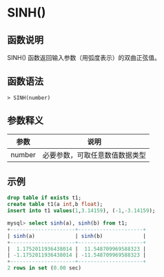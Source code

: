 # **SINH()**

## **函数说明**

SINH() 函数返回输入参数（用弧度表示）的双曲正弦值。

## **函数语法**

```
> SINH(number)
```

## **参数释义**

|  参数   | 说明  |
|  ----  | ----  |
| number | 必要参数，可取任意数值数据类型 |

## **示例**

```sql
drop table if exists t1;
create table t1(a int,b float);
insert into t1 values(1,3.14159), (-1,-3.14159);

mysql> select sinh(a), sinh(b) from t1;
+---------------------+---------------------+
| sinh(a)             | sinh(b)             |
+---------------------+---------------------+
|  1.1752011936438014 |  11.548709969588323 |
| -1.1752011936438014 | -11.548709969588323 |
+---------------------+---------------------+
2 rows in set (0.00 sec)
```
